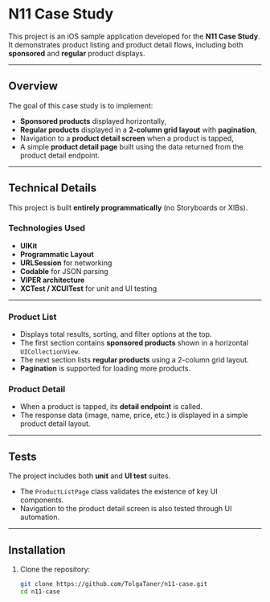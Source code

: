#  N11 Case Study

This project is an iOS sample application developed for the **N11 Case Study**.  
It demonstrates product listing and product detail flows, including both **sponsored** and **regular** product displays.

---

##  Overview

The goal of this case study is to implement:

- **Sponsored products** displayed horizontally,  
- **Regular products** displayed in a **2-column grid layout** with **pagination**,  
- Navigation to a **product detail screen** when a product is tapped,  
- A simple **product detail page** built using the data returned from the product detail endpoint.

---

## Technical Details

This project is built **entirely programmatically** (no Storyboards or XIBs).

### Technologies Used
- **UIKit**
- **Programmatic Layout**
- **URLSession** for networking
- **Codable** for JSON parsing
- **VIPER architecture**
- **XCTest / XCUITest** for unit and UI testing

---

###  Product List
- Displays total results, sorting, and filter options at the top.  
- The first section contains **sponsored products** shown in a horizontal `UICollectionView`.  
- The next section lists **regular products** using a 2-column grid layout.  
- **Pagination** is supported for loading more products.

### Product Detail
- When a product is tapped, its **detail endpoint** is called.  
- The response data (image, name, price, etc.) is displayed in a simple product detail layout.

---

## Tests

The project includes both **unit** and **UI test** suites.

- The `ProductListPage` class validates the existence of key UI components.  
- Navigation to the product detail screen is also tested through UI automation.

---

## Installation

1. Clone the repository:
   ```bash
   git clone https://github.com/TolgaTaner/n11-case.git
   cd n11-case
